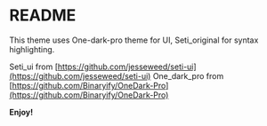 # README

This theme uses One-dark-pro theme for UI, Seti_original for syntax highlighting.

Seti_ui from [https://github.com/jesseweed/seti-ui](https://github.com/jesseweed/seti-ui)
One_dark_pro from [https://github.com/Binaryify/OneDark-Pro](https://github.com/Binaryify/OneDark-Pro)

**Enjoy!**
